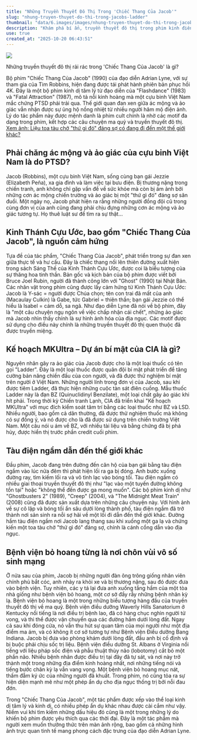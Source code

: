 ```yaml
---
title: "Những Truyền Thuyết Đô Thị Trong 'Chiếc Thang Của Jacob'"
slug: "nhung-truyen-thuyet-do-thi-trong-jacobs-ladder"
thumbnail: "data/6.images/images/nhung-truyen-thuyet-do-thi-trong-jacobs-ladder.webp"
description: "Khám phá bí ẩn, truyền thuyết đô thị trong phim kinh điển 'Chiếc Thang Của Jacob' thí nghiệm CIA, tàu điện ngầm, bệnh viện bỏ hoang."
use: true
created_at: "2025-10-20 06:43:51"
---
```


![](/images/20251019-01300800-mvwalk-000-1-view.webp)

Những truyền thuyết đô thị rải rác trong 'Chiếc Thang Của Jacob' là gì?

Bộ phim "Chiếc Thang Của Jacob" (1990) của đạo diễn Adrian Lyne, với sự tham gia của Tim Robbins, hiện đang được tái phát hành phiên bản phục hồi 4K. Đây là một bộ phim kinh dị tâm lý từ đạo diễn của "Flashdance" (1983) và "Fatal Attraction" (1987), mô tả nỗi kinh hoàng mà một cựu binh Việt Nam mắc chứng PTSD phải trải qua. Thế giới quan đan xen giữa ác mộng và ảo giác vẫn nhận được sự ủng hộ nồng nhiệt từ nhiều người hâm mộ điện ảnh. Lý do tác phẩm này được mệnh danh là phim cult chính là nhờ các motif đa dạng trong phim, kết hợp các câu chuyện ma quỷ và truyền thuyết đô thị.
[Xem ảnh: Liệu toa tàu chở "thứ gì đó" đáng sợ có đang đi đến một thế giới khác?](https://press.moviewalker.jp/news/article/1300800/image15501779/?utm_source=news.yahoo.co.jp&utm_medium=referral&utm_campaign=related_link&utm_content=1300800)

## Phải chăng ác mộng và ảo giác của cựu binh Việt Nam là do PTSD?
Jacob (Robbins), một cựu binh Việt Nam, sống cùng bạn gái Jezzie (Elizabeth Peña), xa gia đình và làm việc tại bưu điện. Bị thương nặng trong chiến tranh, anh không chỉ gặp vấn đề về sức khỏe mà còn bị ám ảnh bởi những cơn ác mộng chiến trường và ảo giác bị một "thứ gì đó" đáng sợ săn đuổi. Một ngày nọ, Jacob phát hiện ra rằng những người đồng đội cũ trong cùng đơn vị của anh cũng đang phải chịu đựng những cơn ác mộng và ảo giác tương tự. Họ thuê luật sư để tìm ra sự thật...

## Kinh Thánh Cựu Ước, bao gồm "Chiếc Thang Của Jacob", là nguồn cảm hứng
Tựa đề của tác phẩm, "Chiếc Thang Của Jacob", phát triển trong sự đan xen giữa thực tế và hư cấu. Đây là chiếc thang nối lên thiên đường xuất hiện trong sách Sáng Thế của Kinh Thánh Cựu Ước, được coi là biểu tượng của sự thăng hoa tinh thần. Bản gốc và kịch bản của bộ phim được viết bởi Bruce Joel Rubin, người đã thành công lớn với "Ghost" (1990) tại Nhật Bản. Các nhân vật trong phim cũng được lấy cảm hứng từ Kinh Thánh Cựu Ước: Jacob là Y-sác = người được Chúa chọn; tên con trai đã mất của anh (Macaulay Culkin) là Gabe, tức Gabriel = thiên thần; bạn gái Jezzie có thể hiểu là Isabel = cám dỗ, sa ngã. Như đạo diễn Lyne đã nói về bộ phim, đây là "một câu chuyện ngụ ngôn về việc chấp nhận cái chết", những ảo giác mà Jacob nhìn thấy chính là sự hình ảnh hóa của địa ngục. Các motif được sử dụng cho điều này chính là những truyền thuyết đô thị quen thuộc đã được truyền miệng.

## Kế hoạch MKUltra – Dự án bí mật của CIA là gì?
Nguyên nhân gây ra ảo giác của Jacob được cho là một loại thuốc có tên gọi "Ladder". Đây là một loại thuốc được quân đội bí mật phát triển để tăng cường bản năng chiến đấu của con người, và đã được thử nghiệm bí mật trên người ở Việt Nam. Những người lính trong đơn vị của Jacob, sau khi được tiêm Ladder, đã thực hiện những cuộc tàn sát điên cuồng. Mẫu thuốc Ladder này là đạn BZ (Quinuclidinyl Benzilate), một loại chất gây ảo giác khi hít phải. Trong thời kỳ Chiến tranh Lạnh, CIA đã triển khai "Kế hoạch MKUltra" với mục đích kiểm soát tâm trí bằng các loại thuốc như BZ và LSD. Nhiều người, bao gồm cả dân thường, đã được thử nghiệm thuốc mà không có sự đồng ý, và nó được cho là đã được sử dụng trên chiến trường Việt Nam. Một câu nói u ám về BZ, với nhiều tài liệu và bằng chứng đã bị phá hủy, được hiển thị trước phần credit cuối phim.

## Tàu điện ngầm dẫn đến thế giới khác
Đầu phim, Jacob đang trên đường đến căn hộ của bạn gái bằng tàu điện ngầm vào lúc nửa đêm thì phát hiện lối ra ga bị đóng. Anh bước xuống đường ray, tìm kiếm lối ra và vô tình lạc vào bóng tối. Tàu điện ngầm có nhiều giai thoại truyền thuyết đô thị như "lạc vào một tuyến đường không tồn tại" hoặc "không thể đến được ga mong muốn". Các bộ phim kinh dị như "Ghostbusters 2" (1989), "Creep" (2004), và "The Midnight Meat Train" (2008) cũng đã được sản xuất dựa trên những câu chuyện này. Với hình ảnh về sự cô lập và bóng tối ẩn sâu dưới lòng thành phố, tàu điện ngầm đã trở thành nơi sản sinh ra nỗi sợ hãi về một lối đi dẫn đến thế giới khác. Đường hầm tàu điện ngầm nơi Jacob lang thang sau khi xuống một ga lạ và chứng kiến một toa tàu chở "thứ gì đó" đáng sợ, chính là cánh cổng dẫn vào địa ngục.

## Bệnh viện bỏ hoang từng là nơi chôn vùi vô số sinh mạng
Ở nửa sau của phim, Jacob bị những người đàn ông trông giống nhân viên chính phủ bắt cóc, anh nhảy ra khỏi xe và bị thương nặng, sau đó được đưa vào bệnh viện. Tuy nhiên, các y tá lại đưa anh xuống tầng hầm của một tòa nhà giống như bệnh viện bỏ hoang, một cơ sở đầy rẫy những bệnh nhân kỳ lạ. Bệnh viện bỏ hoang là một trong những biểu tượng hàng đầu của truyền thuyết đô thị về ma quỷ. Bệnh viện điều dưỡng Waverly Hills Sanatorium ở Kentucky nổi tiếng là nơi điều trị bệnh lao, đã có hàng chục nghìn người tử vong, và thi thể được vận chuyển qua các đường hầm dưới lòng đất. Ngay cả sau khi đóng cửa, nó vẫn thu hút sự quan tâm của mọi người như một địa điểm ma ám, và có không ít cơ sở tương tự như Bệnh viện Điều dưỡng Bang Indiana.
Jacob bị đưa vào phòng khám dưới lòng đất, đầu anh bị cố định và bị buộc phải chịu sốc trị liệu. Bệnh viện điều dưỡng St. Albans ở Virginia nổi tiếng với liệu pháp sốc điện và phẫu thuật thùy não (lobotomy) cắt bỏ một phần não. Nhiều bệnh nhân được điều trị tại đây đã tự sát, và nơi này trở thành một trong những địa điểm kinh hoàng nhất, nơi những tiếng nói và tiếng bước chân kỳ lạ vẫn vang vọng. Một bệnh viện bỏ hoang mục nát, thấm đẫm ký ức của những người đã khuất. Trong phim, nó cũng tỏa ra sự hiện diện mạnh mẽ như một phép ẩn dụ cho địa ngục thống trị bởi nỗi đau đớn.

Trong "Chiếc Thang Của Jacob", một tác phẩm được xếp vào thể loại kinh dị tâm lý và kinh dị, có nhiều phép ẩn dụ khác nhau được cài cắm như vậy. Niềm vui khi tìm kiếm những dấu hiệu đó cũng là một trong những lý do khiến bộ phim được yêu thích qua các thời đại. Đây là một tác phẩm mà người xem muốn thưởng thức trên màn ảnh rộng, bao gồm cả những hình ảnh trực quan tinh tế mang phong cách đặc trưng của đạo diễn Adrian Lyne.